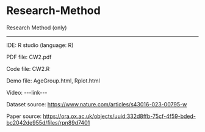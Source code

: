 # Research-Method
Research Method (only)

---

IDE: R studio (language: R)

PDF file: CW2.pdf

Code file: CW2.R

Demo file: AgeGroup.html, Rplot.html

Video: ---link---

Dataset source: https://www.nature.com/articles/s43016-023-00795-w

Paper source: https://ora.ox.ac.uk/objects/uuid:332d8ffb-75cf-4f59-bded-bc2042de955d/files/rpn89d7401
